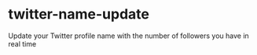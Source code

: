 # twitter-name-update
Update your Twitter profile name with the number of followers you have in real time
